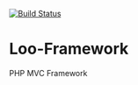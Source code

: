 [![Build Status](https://travis-ci.org/messyOne/Loo-Framework.svg?branch=master)](https://travis-ci.org/messyOne/Loo-Framework)

# Loo-Framework
PHP MVC Framework
